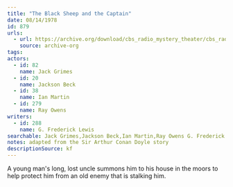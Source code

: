 ```yaml
---
title: "The Black Sheep and the Captain"
date: 08/14/1978
id: 879
urls: 
  - url: https://archive.org/download/cbs_radio_mystery_theater/cbs_radio_mystery_theater-0851-0900.zip/cbs_radio_mystery_theater-0851-0900%2Fcbsrmt_0879_the_black_sheep_and_the_captain.mp3
    source: archive-org
tags: 
actors:  
  - id: 82
    name: Jack Grimes  
  - id: 20
    name: Jackson Beck  
  - id: 38
    name: Ian Martin  
  - id: 279
    name: Ray Owens
writers:  
  - id: 288
    name: G. Frederick Lewis
searchable: Jack Grimes,Jackson Beck,Ian Martin,Ray Owens G. Frederick Lewis
notes: adapted from the Sir Arthur Conan Doyle story
descriptionSource: kf
---
```

A young man's long, lost uncle summons him to his house in the moors to help protect him from an old enemy that is stalking him.